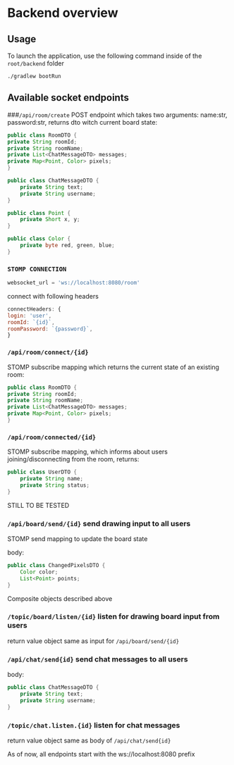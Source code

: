 # Backend overview

## Usage

To launch the application, use the following command inside of the `root/backend` folder

`./gradlew bootRun`

## Available socket endpoints

###`/api/room/create` 
POST endpoint which takes two arguments: name:str, password:str, returns dto witch current board state:

```java
public class RoomDTO {
private String roomId;
private String roomName;
private List<ChatMessageDTO> messages;
private Map<Point, Color> pixels;
}
```

```java
public class ChatMessageDTO {
    private String text;
    private String username;
}
```

```java
public class Point {
    private Short x, y;
}
```

```java
public class Color {
    private byte red, green, blue;
}
```

### `STOMP CONNECTION`
```javascript
websocket_url = 'ws://localhost:8080/room'
```
connect with following headers
```javascript
connectHeaders: {
login: 'user',
roomId: `{id}`,
roomPassword: `{password}`,
}
```

### `/api/room/connect/{id}` 
STOMP subscribe mapping which returns the current state of an existing room:
```java
public class RoomDTO {
private String roomId;
private String roomName;
private List<ChatMessageDTO> messages;
private Map<Point, Color> pixels;
}
```
### `/api/room/connected/{id}`
STOMP subscribe mapping, which informs about users joining/disconnecting from the room, returns:
```java
public class UserDTO {
    private String name;
    private String status;
}
```
STILL TO BE TESTED
### `/api/board/send/{id}` send drawing input to all users
STOMP send mapping to update the board state

body:
```java
public class ChangedPixelsDTO {
    Color color;
    List<Point> points;
}
```
Composite objects described above

### `/topic/board/listen/{id}` listen for drawing board input from users
return value object same as input for `/api/board/send/{id}`

### `/api/chat/send{id}` send chat messages to all users
body:
```java
public class ChatMessageDTO {
    private String text;
    private String username;
}
```
### `/topic/chat.listen.{id}` listen for chat messages
return value object same as body of `/api/chat/send{id}`

As of now, all endpoints start with the ws://localhost:8080 prefix
